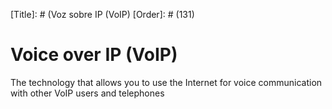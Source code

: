 [Title]: # (Voz sobre IP (VoIP)
[Order]: # (131)

# Voice over IP (VoIP)

The technology that allows you to use the Internet for voice communication with other VoIP users and telephones